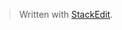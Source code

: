 


> Written with [StackEdit](https://stackedit.io/).
<!--stackedit_data:
eyJoaXN0b3J5IjpbOTk3OTk3MzUyXX0=
-->